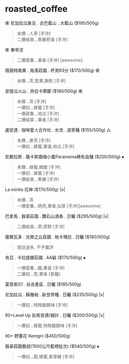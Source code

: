 # roasted_coffee

㊝ 尼加拉瓜象豆 . 古巴藍山 . 大藍山 ($195/500g)
>未爆...人蔘 [手沖]<br>
>二爆結束...焦糖菸香 [手沖]

㊝ 東帝汶 
>二爆密集...果香 [手沖] [awesome]

薇薇特南果 . 角落莊園 . 杯測93分 ($170/500g) ㊝
>未爆...茶,堅果,餅乾 [手沖]

安提瓜火山 . 貝拉卡摩娜 ($180/500g) ㊝
>未爆...茶 [手沖]<br>
>一爆初...蜂蜜 [手沖]<br>
>一爆密集...地瓜 [手沖]<br>
>二爆結束...果香 [手沖]

盧安達 . 咖啡愛人合作社 . 水洗 . 波旁種 ($155/500g) △
>未爆...麥茶 [手沖]<br>
>一爆初...蜂蜜,果香,地瓜 [手沖]

宏都拉斯 . 薩卡斯圖梅小農Parainema稀有品種 ($200/500g) ♠
>未爆...蜂蜜,微酸 [手沖]<br>
>一爆初...蜂蜜 [手沖]<br>
>一爆結束...焦糖 [手沖]

La minita 花神 ($170/500g) |o|
>未爆...茶<br>
>一爆密集...明亮,果香,仙草 [手沖][awesome]

巴拿馬 . 翡翠莊園 . 鑽石山酒香 . 日曬 ($295/500g) |x|
>二爆結束...草,原野 [手沖]

薩爾瓦多 . 光榮之丘莊園 . 帕卡瑪拉 . 日曬 ($190/500g)
>壞豆過多, 不予置評

肯亞 . 卡拉提娜莊園 . AA級 ($170/500g) ♠
>一爆密集...酸,果香 [手沖]<br>
>二爆初...苦,果香 [拿鐵]

夏奇索G1 . 谷吉產區 . 日曬 ($185/500g)

尼加拉瓜 . 蘇雅帕 . 新世界種 . 日曬 ($235/500g) |x|
>一爆初...特殊酸酵味 [手沖]

90+Level Up 狄馬哲德/絕計 . 日曬 ($300/500g) |x|
>一爆初...蜂蜜,特殊酸酵味 [手沖]

90+ 野薑花 Kemgin ($450/500g)

翡翠莊園藝妓(1500公尺藍標批次) ($540/500g) ♠
>一爆初...甜,蜂蜜,麥芽糖 [手沖]
